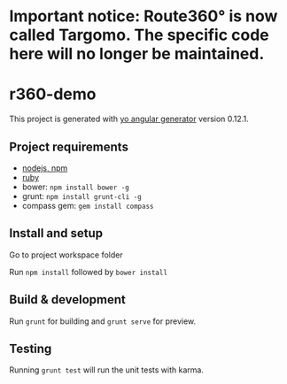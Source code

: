 # Important notice: Route360° is now called Targomo. The specific code here will no longer be maintained.

# r360-demo

This project is generated with [yo angular generator](https://github.com/yeoman/generator-angular)
version 0.12.1.

## Project requirements
- [nodejs, npm](https://nodejs.org/)
- [ruby](https://www.ruby-lang.org/en/downloads/)
- bower: `npm install bower -g`
- grunt: `npm install grunt-cli -g`
- compass gem: `gem install compass`

## Install and setup

Go to project workspace folder 

Run `npm install` followed by `bower install`

## Build & development

Run `grunt` for building and `grunt serve` for preview.

## Testing

Running `grunt test` will run the unit tests with karma.
